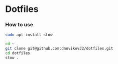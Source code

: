 # Dotfiles

### How to use

```bash
sudo apt install stow
```

```bash 
cd ~
git clone git@github.com:dnovikov32/dotfiles.git
cd dotfiles
stow .
```
